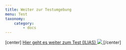 ```yaml
---
title: Weiter zur Testumgebung
menu: Test
taxonomy:
    category:
        - docs
---
```

[center]
<a href="https://ilias.opengeoedu.de/ilias/goto.php?target=tst_133&client_id=opengeoedu" markdown="1" target="_blank">Hier geht es weiter zum Test (ILIAS)
![](/images/test.png?resize=200,200)
</a>
[/center]
